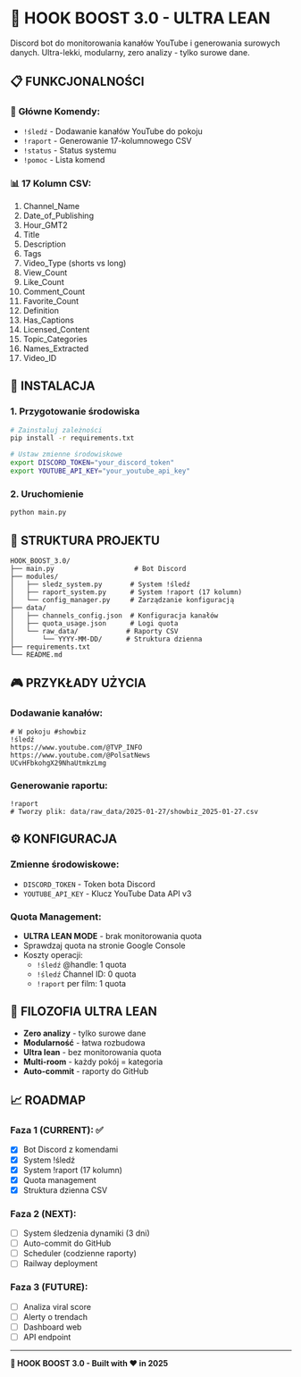 # 🚀 HOOK BOOST 3.0 - ULTRA LEAN

Discord bot do monitorowania kanałów YouTube i generowania surowych danych.
Ultra-lekki, modularny, zero analizy - tylko surowe dane.

## 📋 FUNKCJONALNOŚCI

### 🎯 **Główne Komendy:**
- `!śledź` - Dodawanie kanałów YouTube do pokoju
- `!raport` - Generowanie 17-kolumnowego CSV
- `!status` - Status systemu
- `!pomoc` - Lista komend

### 📊 **17 Kolumn CSV:**
1. Channel_Name
2. Date_of_Publishing
3. Hour_GMT2
4. Title
5. Description
6. Tags
7. Video_Type (shorts vs long)
8. View_Count
9. Like_Count
10. Comment_Count
11. Favorite_Count
12. Definition
13. Has_Captions
14. Licensed_Content
15. Topic_Categories
16. Names_Extracted
17. Video_ID

## 🔧 INSTALACJA

### 1. Przygotowanie środowiska
```bash
# Zainstaluj zależności
pip install -r requirements.txt

# Ustaw zmienne środowiskowe
export DISCORD_TOKEN="your_discord_token"
export YOUTUBE_API_KEY="your_youtube_api_key"
```

### 2. Uruchomienie
```bash
python main.py
```

## 📁 STRUKTURA PROJEKTU

```
HOOK_BOOST_3.0/
├── main.py                    # Bot Discord
├── modules/
│   ├── sledz_system.py       # System !śledź
│   ├── raport_system.py      # System !raport (17 kolumn)
│   └── config_manager.py     # Zarządzanie konfiguracją
├── data/
│   ├── channels_config.json  # Konfiguracja kanałów
│   ├── quota_usage.json      # Logi quota
│   └── raw_data/            # Raporty CSV
│       └── YYYY-MM-DD/      # Struktura dzienna
├── requirements.txt
└── README.md
```

## 🎮 PRZYKŁADY UŻYCIA

### Dodawanie kanałów:
```
# W pokoju #showbiz
!śledź
https://www.youtube.com/@TVP_INFO
https://www.youtube.com/@PolsatNews
UCvHFbkohgX29NhaUtmkzLmg
```

### Generowanie raportu:
```
!raport
# Tworzy plik: data/raw_data/2025-01-27/showbiz_2025-01-27.csv
```

## ⚙️ KONFIGURACJA

### Zmienne środowiskowe:
- `DISCORD_TOKEN` - Token bota Discord
- `YOUTUBE_API_KEY` - Klucz YouTube Data API v3

### Quota Management:
- **ULTRA LEAN MODE** - brak monitorowania quota
- Sprawdzaj quota na stronie Google Console
- Koszty operacji:
  - `!śledź` @handle: 1 quota
  - `!śledź` Channel ID: 0 quota
  - `!raport` per film: 1 quota

## 🎯 FILOZOFIA ULTRA LEAN

- **Zero analizy** - tylko surowe dane
- **Modularność** - łatwa rozbudowa
- **Ultra lean** - bez monitorowania quota
- **Multi-room** - każdy pokój = kategoria
- **Auto-commit** - raporty do GitHub

## 📈 ROADMAP

### Faza 1 (CURRENT): ✅
- [x] Bot Discord z komendami
- [x] System !śledź
- [x] System !raport (17 kolumn)
- [x] Quota management
- [x] Struktura dzienna CSV

### Faza 2 (NEXT):
- [ ] System śledzenia dynamiki (3 dni)
- [ ] Auto-commit do GitHub
- [ ] Scheduler (codzienne raporty)
- [ ] Railway deployment

### Faza 3 (FUTURE):
- [ ] Analiza viral score
- [ ] Alerty o trendach
- [ ] Dashboard web
- [ ] API endpoint

---

**🚀 HOOK BOOST 3.0 - Built with ❤️ in 2025** 